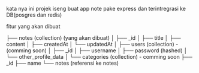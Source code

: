 kata nya ini projek iseng buat app note pake express dan terintregrasi ke DB(posgres dan redis)

fitur yang akan dibuat 

├── notes (collection) (yang akan dibuat)
│   ├── _id
│   ├── title
│   ├── content
│   ├── createdAt
│   └── updatedAt
│
├── users (collection) - (comming soon)
│   ├── _id
│   ├── username
│   ├── password (hashed)
│   └── other_profile_data
│
└── categories (collection) - comming soon
    ├── _id
    ├── name
    └── notes (referensi ke notes)